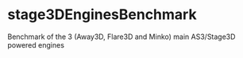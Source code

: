 stage3DEnginesBenchmark
=======================

Benchmark of the 3 (Away3D, Flare3D and Minko) main AS3/Stage3D powered engines
